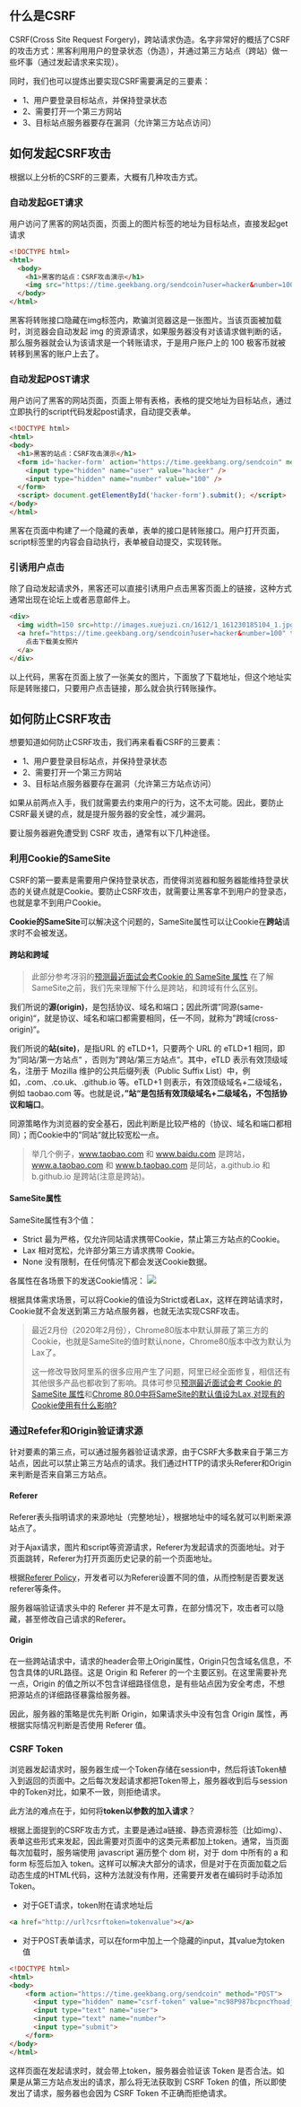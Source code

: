 ## 什么是CSRF
CSRF(Cross Site Request Forgery)，跨站请求伪造。名字非常好的概括了CSRF的攻击方式：黑客利用用户的登录状态（伪造），并通过第三方站点（跨站）做一些坏事（通过发起请求来实现）。

同时，我们也可以提炼出要实现CSRF需要满足的三要素：
* 1、用户要登录目标站点，并保持登录状态
* 2、需要打开一个第三方网站
* 3、目标站点服务器要存在漏洞（允许第三方站点访问）

## 如何发起CSRF攻击
根据以上分析的CSRF的三要素，大概有几种攻击方式。

### 自动发起GET请求
用户访问了黑客的网站页面，页面上的图片标签的地址为目标站点，直接发起get请求
```html
<!DOCTYPE html>
<html>
  <body>
    <h1>黑客的站点：CSRF攻击演示</h1>
    <img src="https://time.geekbang.org/sendcoin?user=hacker&number=100">
  </body>
</html>
```
黑客将转账接口隐藏在img标签内，欺骗浏览器这是一张图片。当该页面被加载时，浏览器会自动发起 img 的资源请求，如果服务器没有对该请求做判断的话，那么服务器就会认为该请求是一个转账请求，于是用户账户上的 100 极客币就被转移到黑客的账户上去了。
### 自动发起POST请求
用户访问了黑客的网站页面，页面上带有表格，表格的提交地址为目标站点，通过立即执行的script代码发起post请求，自动提交表单。
```html
<!DOCTYPE html>
<html>
<body>
  <h1>黑客的站点：CSRF攻击演示</h1>
  <form id='hacker-form' action="https://time.geekbang.org/sendcoin" method=POST>
    <input type="hidden" name="user" value="hacker" />
    <input type="hidden" name="number" value="100" />
  </form>
  <script> document.getElementById('hacker-form').submit(); </script>
</body>
</html>
```
黑客在页面中构建了一个隐藏的表单，表单的接口是转账接口。用户打开页面，script标签里的内容会自动执行，表单被自动提交，实现转账。
### 引诱用户点击
除了自动发起请求外，黑客还可以直接引诱用户点击黑客页面上的链接，这种方式通常出现在论坛上或者恶意邮件上。

```html
<div>
  <img width=150 src=http://images.xuejuzi.cn/1612/1_161230185104_1.jpg> </img> </div> <div>
  <a href="https://time.geekbang.org/sendcoin?user=hacker&number=100" taget="_blank">
    点击下载美女照片
  </a>
</div>
```
以上代码，黑客在页面上放了一张美女的图片，下面放了下载地址，但这个地址实际是转账接口，只要用户点击链接，那么就会执行转账操作。

## 如何防止CSRF攻击
想要知道如何防止CSRF攻击，我们再来看看CSRF的三要素：
* 1、用户要登录目标站点，并保持登录状态
* 2、需要打开一个第三方网站
* 3、目标站点服务器要存在漏洞（允许第三方站点访问）

如果从前两点入手，我们就需要去约束用户的行为，这不太可能。因此，要防止CSRF最关键的点，就是提升服务器的安全性，减少漏洞。

要让服务器避免遭受到 CSRF 攻击，通常有以下几种途径。
### 利用Cookie的SameSite
CSRF的第一要素是需要用户保持登录状态，而使得浏览器和服务器能维持登录状态的关键点就是Cookie。要防止CSRF攻击，就需要让黑客拿不到用户的登录态，也就是拿不到用户Cookie。

**Cookie的SameSite**可以解决这个问题的，SameSite属性可以让Cookie在**跨站**请求时不会被发送。

#### 跨站和跨域
> 此部分参考冴羽的[预测最近面试会考Cookie 的 SameSite 属性](https://juejin.im/post/5e718ecc6fb9a07cda098c2d#heading-14)
在了解SameSite之前，我们先来理解下什么是跨站，和跨域有什么区别。

我们所说的**源(origin)**，是包括协议、域名和端口；因此所谓”同源(same-origin)“，就是协议、域名和端口都需要相同，任一不同，就称为”跨域(cross-origin)“。

我们所说的**站(site)**，是指URL 的 eTLD+1，只要两个 URL 的 eTLD+1 相同，即为”同站/第一方站点“ ，否则为”跨站/第三方站点“。其中，eTLD 表示有效顶级域名，注册于 Mozilla 维护的公共后缀列表（Public Suffix List）中，例如，.com、.co.uk、.github.io 等。eTLD+1 则表示，有效顶级域名+二级域名，例如 taobao.com 等。也就是说，**”站“是包括有效顶级域名+二级域名，不包括协议和端口**。

同源策略作为浏览器的安全基石，因此判断是比较严格的（协议、域名和端口都相同）；而Cookie中的”同站“就比较宽松一点。
> 举几个例子，www.taobao.com 和 www.baidu.com 是跨站，www.a.taobao.com 和 www.b.taobao.com 是同站，a.github.io 和 b.github.io 是跨站(注意是跨站)。
#### SameSite属性
SameSite属性有3个值：
* Strict 最为严格，仅允许同站请求携带Cookie，禁止第三方站点的Cookie。
* Lax 相对宽松，允许部分第三方请求携带 Cookie。
* None 没有限制，在任何情况下都会发送Cookie数据。

各属性在各场景下的发送Cookie情况：
![](https://tva1.sinaimg.cn/large/00831rSTgy1gd68tbd4jpj30we0iigob.jpg)

根据具体需求场景，可以将Cookie的值设为Strict或者Lax，这样在跨站请求时，Cookie就不会发送到第三方站点服务器，也就无法实现CSRF攻击。
> 最近2月份（2020年2月份），Chrome80版本中默认屏蔽了第三方的Cookie，也就是SameSite的值时默认none，Chrome80版本中改为默认为Lax了。
>
> 这一修改导致阿里系的很多应用产生了问题，阿里已经全面修复，相信还有其他很多产品也都收到了影响。具体可参见[预测最近面试会考 Cookie 的 SameSite 属性](https://juejin.im/post/5e718ecc6fb9a07cda098c2d#heading-14)和[Chrome 80.0中将SameSite的默认值设为Lax,对现有的Cookie使用有什么影响?](https://www.zhihu.com/question/373011996/answer/1032783062)

### 通过Refefer和Origin验证请求源
针对要素的第三点，可以通过服务器验证请求源，由于CSRF大多数来自于第三方站点，因此可以禁止第三方站点的请求。我们通过HTTP的请求头Referer和Origin来判断是否来自第三方站点。

#### Referer
Referer表头指明请求的来源地址（完整地址），根据地址中的域名就可以判断来源站点了。

对于Ajax请求，图片和script等资源请求，Referer为发起请求的页面地址。对于页面跳转，Referer为打开页面历史记录的前一个页面地址。

根据[Referer Policy](https://developer.mozilla.org/zh-CN/docs/Web/HTTP/Headers/Referrer-Policy)，开发者可以为Referer设置不同的值，从而控制是否要发送referer等条件。

服务器端验证请求头中的 Referer 并不是太可靠，在部分情况下，攻击者可以隐藏，甚至修改自己请求的Referer。
#### Origin
在一些跨站请求中，请求的header会带上Origin属性，Origin只包含域名信息，不包含具体的URL路径。这是 Origin 和 Referer 的一个主要区别。在这里需要补充一点，Origin 的值之所以不包含详细路径信息，是有些站点因为安全考虑，不想把源站点的详细路径暴露给服务器。

因此，服务器的策略是优先判断 Origin，如果请求头中没有包含 Origin 属性，再根据实际情况判断是否使用 Referer 值。
### CSRF Token
浏览器发起请求时，服务器生成一个Token存储在session中，然后将该Token植入到返回的页面中。之后每次发起请求都把Token带上，服务器收到后与session中的Token对比，如果不一致，则拒绝请求。

此方法的难点在于，如何将**token以参数的加入请求**？

根据上面提到的CSRF攻击方式，主要是通过a链接、静态资源标签（比如img）、表单这些形式来发起，因此需要对页面中的这类元素都加上token。通常，当页面每次加载时，服务端使用 javascript 遍历整个 dom 树，对于 dom 中所有的 a 和 form 标签后加入 token。这样可以解决大部分的请求，但是对于在页面加载之后动态生成的HTML代码，这种方法就没有作用，还需要开发者在编码时手动添加Token。

* 对于GET请求，token附在请求地址后
```html
<a href="http://url?csrftoken=tokenvalue"></a>
```
* 对于POST表单请求，可以在form中加上一个隐藏的input，其value为token值
```html
<!DOCTYPE html>
<html>
<body>
    <form action="https://time.geekbang.org/sendcoin" method="POST">
      <input type="hidden" name="csrf-token" value="nc98P987bcpncYhoadjoiydc9ajDlcn">
      <input type="text" name="user">
      <input type="text" name="number">
      <input type="submit">
    </form>
</body>
</html>
```
这样页面在发起请求时，就会带上token，服务器会验证该 Token 是否合法。如果是从第三方站点发出的请求，那么将无法获取到 CSRF Token 的值，所以即使发出了请求，服务器也会因为 CSRF Token 不正确而拒绝请求。
